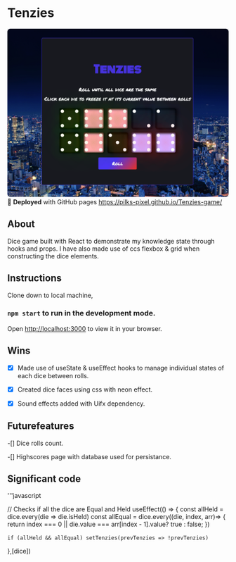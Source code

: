 # Tenzies

![Tenzies screenshot](./src/assets/tenzies.png)
:rocket: **Deployed** with GitHub pages https://pilks-pixel.github.io/Tenzies-game/


## About

Dice game built with React to demonstrate my knowledge state through hooks and props. I have also made use of ccs flexbox & grid when constructing the dice elements.


## Instructions
Clone down to local machine, 

### `npm start` to run in the development mode.

Open [http://localhost:3000](http://localhost:3000) to view it in your browser.


## Wins
-[x] Made use of useState & useEffect hooks to manage individual states of each dice between rolls.

-[x] Created dice faces using css with neon effect.

-[x] Sound effects added with Uifx dependency.


## Futurefeatures
-[] Dice rolls count.

-[] Highscores page with database used for persistance.


## Significant code
'''javascript

// Checks if all the dice are Equal and Held
  useEffect(() => {
    const allHeld = dice.every(die => die.isHeld)
    const allEqual = dice.every((die, index, arr)=> {
     return index === 0 || die.value === arr[index - 1].value? true :
     false;
    })

    if (allHeld && allEqual) setTenzies(prevTenzies => !prevTenzies) 

  },[dice])
  ```